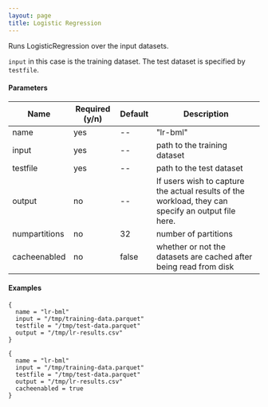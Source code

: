 ```yaml
---
layout: page
title: Logistic Regression
---
```


Runs LogisticRegression over the input datasets.

`input` in this case is the training dataset. The test dataset is specified by `testfile`.

#### Parameters

| Name        | Required (y/n)| Default  | Description |
| ----------- |---------------| ---------| ------------|
| name           | yes | --    | "lr-bml" |
| input          | yes | --    | path to the training dataset |
| testfile       | yes | --    | path to the test dataset |
| output         | no  | --    | If users wish to capture the actual results of the workload, they can specify an output file here. |
| numpartitions  | no  | 32    | number of partitions |
| cacheenabled   | no  | false | whether or not the datasets are cached after being read from disk |

#### Examples

```hocon
{
  name = "lr-bml"
  input = "/tmp/training-data.parquet"
  testfile = "/tmp/test-data.parquet"
  output = "/tmp/lr-results.csv"
}
```

```hocon
{
  name = "lr-bml"
  input = "/tmp/training-data.parquet"
  testfile = "/tmp/test-data.parquet"
  output = "/tmp/lr-results.csv"
  cacheenabled = true
}
```